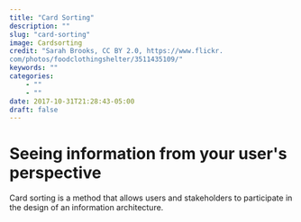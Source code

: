 ```yaml
---
title: "Card Sorting"
description: ""
slug: "card-sorting"
image: Cardsorting
credit: "Sarah Brooks, CC BY 2.0, https://www.flickr.com/photos/foodclothingshelter/3511435109/"
keywords: ""
categories:
    - ""
    - ""
date: 2017-10-31T21:28:43-05:00
draft: false
---
```

# Seeing information from your user's perspective

Card sorting is a method that allows users and stakeholders to participate in the design of an information architecture. 
